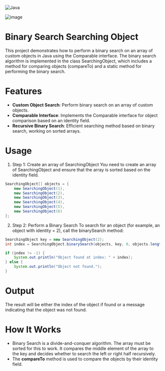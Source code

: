 
![Java](https://img.shields.io/badge/java-%23ED8B00.svg?style=for-the-badge&logo=openjdk&logoColor=white) 

![image](https://github.com/user-attachments/assets/3404a0e1-84b1-4a14-851a-47dacfee1b20)


# Binary Search Searching Object

This project demonstrates how to perform a binary search on an array of custom objects in Java using the Comparable interface. The binary search algorithm is implemented in the class SearchingObject, which includes a method for comparing objects (compareTo) and a static method for performing the binary search.

# Features

- **Custom Object Search**: Perform binary search on an array of custom objects.
- **Comparable Interface**: Implements the Comparable interface for object comparison based on an identity field.
- **Recursive Binary Search**: Efficient searching method based on binary search, working on sorted arrays.

# Usage

1. Step 1: Create an array of SearchingObject
You need to create an array of SearchingObject and ensure that the array is sorted based on the identity field.
```java
SearchingObject[] objects = {
    new SearchingObject(1),
    new SearchingObject(2),
    new SearchingObject(3),
    new SearchingObject(4),
    new SearchingObject(5),
    new SearchingObject(6)
};
```

2. Step 2: Perform a Binary Search
To search for an object (for example, an object with identity = 2), call the binarySearch method:
```java
SearchingObject key = new SearchingObject(2);
int index = SearchingObject.binarySearch(objects, key, 0, objects.length - 1);

if (index != -1) {
    System.out.println("Object found at index: " + index);
} else {
    System.out.println("Object not found.");
}
```

# Output
The result will be either the index of the object if found or a message indicating that the object was not found.

# How It Works
- Binary Search is a divide-and-conquer algorithm. The array must be sorted for this to work. It compares the middle element of the array to the key and decides whether to search the left or right half recursively.
- The **compareTo** method is used to compare the objects by their identity field.
